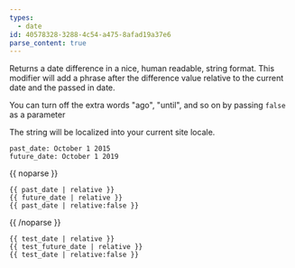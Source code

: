 ```yaml
---
types:
  - date
id: 40578328-3288-4c54-a475-8afad19a37e6
parse_content: true
---
```

Returns a date difference in a nice, human readable, string format. This modifier will add a phrase after the difference value relative to the current date and the passed in date.

You can turn off the extra words "ago", "until", and so on by passing `false` as a parameter

The string will be localized into your current site locale.

```.language-yaml
past_date: October 1 2015
future_date: October 1 2019
```

{{ noparse }}
```
{{ past_date | relative }}
{{ future_date | relative }}
{{ past_date | relative:false }}
```
{{ /noparse }}

```.language-output
{{ test_date | relative }}
{{ test_future_date | relative }}
{{ test_date | relative:false }}
```
